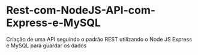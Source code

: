 # Rest-com-NodeJS-API-com-Express-e-MySQL
 Criação de uma API seguindo o padrão REST utilizando o Node JS Express e MySQL para guardar os dados
